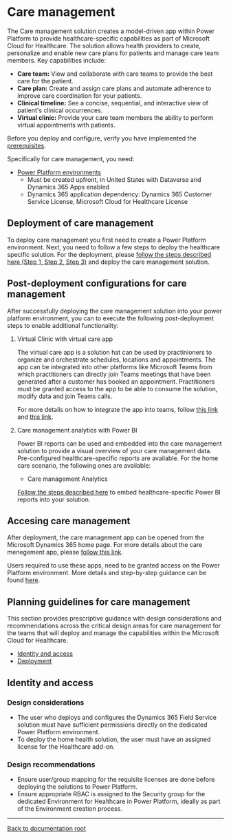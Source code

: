 # Care management

The Care management solution creates a model-driven app within Power Platform to provide healthcare-specific capabilities as part of Microsoft Cloud for Healthcare.
The solution allows health providers to create, personalize and enable new care plans for patients and manage care team members. Key capabilities include:

* **Care team:** View and collaborate with care teams to provide the best care for the patient.
* **Care plan:** Create and assign care plans and automate adherence to improve care coordination for your patients.
* **Clinical timeline:** See a concise, sequential, and interactive view of patient's clinical occurrences.
* **Virtual clinic:** Provide your care team members the ability to perform virtual appointments with patients.

Before you deploy and configure, verify you have implemented the [prerequisites](../../prereqs.md).

Specifically for care management, you need:

* [Power Platform environments](../powerPlatform/)
  * Must be created upfront, in United States with Dataverse and Dynamics 365 Apps enabled
  * Dynamics 365 application dependency: Dynamics 365 Customer Service License, Microsoft Cloud for Healthcare License

## Deployment of care management

To deploy care management you first need to create a Power Platform environment. Next, you need to follow a few steps to deploy the healthcare specific solution.
For the deployment, please [follow the steps described here (Step 1, Step 2, Step 3)](https://docs.microsoft.com/en-us/dynamics365/industry/healthcare/deploy#step-1-prepare-environment) and deploy the care management solution.

## Post-deployment configurations for care management

After successfully deploying the care management solution into your power platform environment, you can to execute the following post-deployment steps to enable additional functionality:

1. Virtual Clinic with virtual care app

   The virtual care app is a solution hat can be used by practinioners to organize and orchestrate schedules, locations and appointments. The app can be integrated into other platforms like Microsoft Teams from which practitioners can directly join Teams meetings that have been generated after a customer has booked an appointment. Practitioners must be granted access to the app to be able to consume the solution, modify data and join Teams calls.

   For more details on how to integrate the app into teams, follow [this link](https://docs.microsoft.com/en-us/dynamics365/industry/healthcare/configure-virtual-care) and [this link](https://docs.microsoft.com/en-us/powerapps/teams/embed-model-driven-teams-tab).

2. Care management analytics with Power BI

   Power BI reports can be used and embedded into the care management solution to provide a visual overview of your care management data. Pre-configured healthcare-specific reports are available. For the home care scenario, the following ones are available:

   * Care management Analytics

   [Follow the steps described here](https://docs.microsoft.com/en-us/dynamics365/industry/healthcare/configure-powerbi-reports#embed-the-power-bi-report-in-home-health-or-care-management) to embed healthcare-specific Power BI reports into your solution.

## Accesing care management

After deployment, the care management app can be opened from the Microsoft Dynamics 365 home page. For more details about the care menegement app, please [follow this link](https://docs.microsoft.com/en-us/dynamics365/industry/healthcare/use-care-management#administration).

Users required to use these apps, need to be granted access on the Power Platform environment. More details and step-by-step guidance can be found [here](https://docs.microsoft.com/en-us/dynamics365/industry/healthcare/deploy#step-3-add-users-and-assign-security-role).

## Planning guidelines for care management

This section provides prescriptive guidance with design considerations and recommendations across the critical design areas for care management for the teams that will deploy and manage the capabilities within the Microsoft Cloud for Healthcare.

* [Identity and access](#identity-and-access)
* [Deployment](#deployment)

## Identity and access

### Design considerations

* The user who deploys and configures the Dynamics 365 Field Service solution must have sufficient permissions directly on the dedicated Power Platform environment.
* To deploy the home health solution, the user must have an assigned license for the Healthcare add-on.

### Design recommendations

* Ensure user/group mapping for the requisite licenses are done before deploying the solutions to Power Platform.
* Ensure appropriate RBAC is assigned to the Security group for the dedicated Environment for Healthcare in Power Platform, ideally as part of the Environment creation process.

---

[Back to documentation root](../../../README.md)